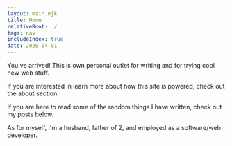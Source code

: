 ```yaml
---
layout: main.njk
title: Home
relativeRoot: ./
tags: nav
includeIndex: true
date: 2020-04-01
---
```


You've arrived! This is own personal outlet for writing and for trying cool new web stuff.

If you are interested in learn more about how this site is powered, check out the <lbwc-a href="/about/">about</lbwc-a> section.

If you are here to read some of the random things I have written, check out my posts below.

As for myself, i'm a husband, father of 2, and employed as a software/web developer.


